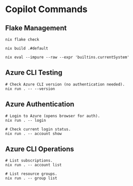 # Copilot Commands

## Flake Management

```shell
nix flake check

nix build .#default

nix eval --impure --raw --expr 'builtins.currentSystem'
```

## Azure CLI Testing

```shell
# Check Azure CLI version (no authentication needed).
nix run . -- --version
```

## Azure Authentication

```shell
# Login to Azure (opens browser for auth).
nix run . -- login

# Check current login status.
nix run . -- account show
```

## Azure CLI Operations

```shell
# List subscriptions.
nix run . -- account list

# List resource groups.
nix run . -- group list
```
